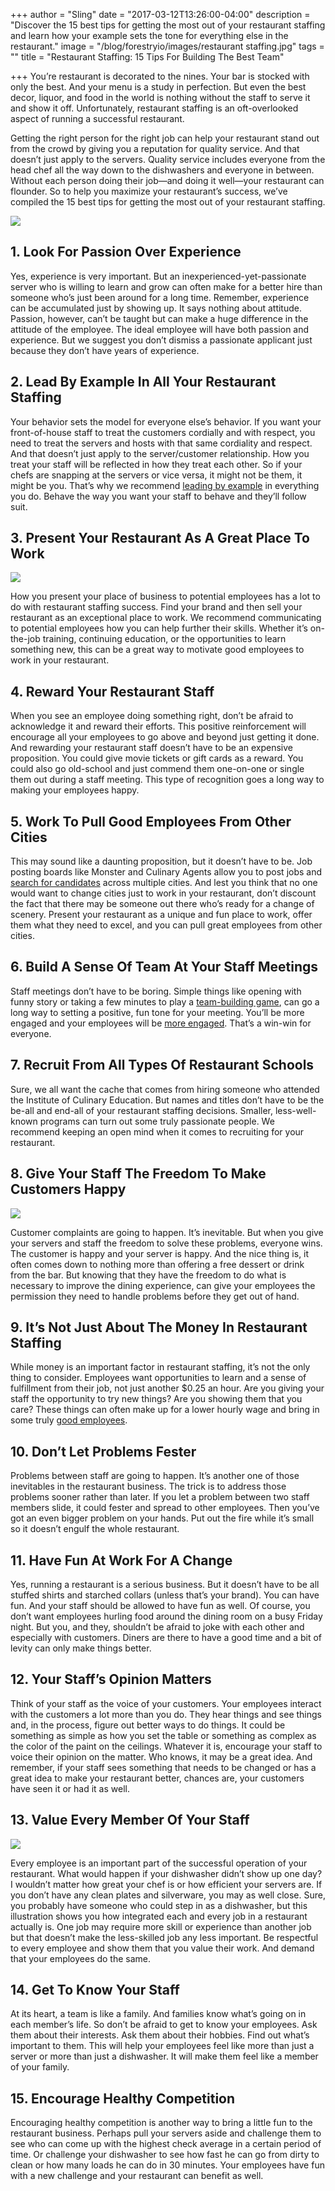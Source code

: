 +++
author = "Sling"
date = "2017-03-12T13:26:00-04:00"
description = "Discover the 15 best tips for getting the most out of your restaurant staffing and learn how your example sets the tone for everything else in the restaurant."
image = "/blog/forestryio/images/restaurant staffing.jpg"
tags = ""
title = "Restaurant Staffing: 15 Tips For Building The Best Team"

+++
You’re restaurant is decorated to the nines. Your bar is stocked with only the best. And your menu is a study in perfection. But even the best decor, liquor, and food in the world is nothing without the staff to serve it and show it off. Unfortunately, restaurant staffing is an oft-overlooked aspect of running a successful restaurant.

Getting the right person for the right job can help your restaurant stand out from the crowd by giving you a reputation for quality service. And that doesn’t just apply to the servers. Quality service includes everyone from the head chef all the way down to the dishwashers and everyone in between. Without each person doing their job—and doing it well—your restaurant can flounder. So to help you maximize your restaurant’s success, we’ve compiled the 15 best tips for getting the most out of your restaurant staffing.

![](/blog/forestryio/images/restaurant%20staff.jpg)

## 1\. Look For Passion Over Experience

Yes, experience is very important. But an inexperienced-yet-passionate server who is willing to learn and grow can often make for a better hire than someone who’s just been around for a long time. Remember, experience can be accumulated just by showing up. It says nothing about attitude. Passion, however, can’t be taught but can make a huge difference in the attitude of the employee. The ideal employee will have both passion and experience. But we suggest you don’t dismiss a passionate applicant just because they don’t have years of experience.

## 2\. Lead By Example In All Your Restaurant Staffing

Your behavior sets the model for everyone else’s behavior. If you want your front-of-house staff to treat the customers cordially and with respect, you need to treat the servers and hosts with that same cordiality and respect. And that doesn’t just apply to the server/customer relationship. How you treat your staff will be reflected in how they treat each other. So if your chefs are snapping at the servers or vice versa, it might not be them, it might be you. That’s why we recommend [leading by example](https://getsling.com/blog/post/effective-leaders/) in everything you do. Behave the way you want your staff to behave and they’ll follow suit.

## 3\. Present Your Restaurant As A Great Place To Work

![](/blog/forestryio/images/restaurant%20staffing-1.jpg)

How you present your place of business to potential employees has a lot to do with restaurant staffing success. Find your brand and then sell your restaurant as an exceptional place to work. We recommend communicating to potential employees how you can help further their skills. Whether it’s on-the-job training, continuing education, or the opportunities to learn something new, this can be a great way to motivate good employees to work in your restaurant.

## 4\. Reward Your Restaurant Staff

When you see an employee doing something right, don’t be afraid to acknowledge it and reward their efforts. This positive reinforcement will encourage all your employees to go above and beyond just getting it done. And rewarding your restaurant staff doesn’t have to be an expensive proposition. You could give movie tickets or gift cards as a reward. You could also go old-school and just commend them one-on-one or single them out during a staff meeting. This type of recognition goes a long way to making your employees happy.

## 5\. Work To Pull Good Employees From Other Cities

This may sound like a daunting proposition, but it doesn’t have to be. Job posting boards like Monster and Culinary Agents allow you to post jobs and [search for candidates](https://getsling.com/blog/post/find-employees/) across multiple cities. And lest you think that no one would want to change cities just to work in your restaurant, don’t discount the fact that there may be someone out there who’s ready for a change of scenery. Present your restaurant as a unique and fun place to work, offer them what they need to excel, and you can pull great employees from other cities.

## 6\. Build A Sense Of Team At Your Staff Meetings

Staff meetings don’t have to be boring. Simple things like opening with funny story or taking a few minutes to play a [team-building game](https://getsling.com/blog/post/quick-team-building-activities/), can go a long way to setting a positive, fun tone for your meeting. You’ll be more engaged and your employees will be [more engaged](https://getsling.com/blog/post/employee-engagement-ideas/). That’s a win-win for everyone.

## 7\. Recruit From All Types Of Restaurant Schools

Sure, we all want the cache that comes from hiring someone who attended the Institute of Culinary Education. But names and titles don’t have to be the be-all and end-all of your restaurant staffing decisions. Smaller, less-well-known programs can turn out some truly passionate people. We recommend keeping an open mind when it comes to recruiting for your restaurant.

## 8\. Give Your Staff The Freedom To Make Customers Happy

![](/blog/forestryio/images/image03-10.jpg)

Customer complaints are going to happen. It’s inevitable. But when you give your servers and staff the freedom to solve these problems, everyone wins. The customer is happy and your server is happy. And the nice thing is, it often comes down to nothing more than offering a free dessert or drink from the bar. But knowing that they have the freedom to do what is necessary to improve the dining experience, can give your employees the permission they need to handle problems before they get out of hand.

## 9\. It’s Not Just About The Money In Restaurant Staffing

While money is an important factor in restaurant staffing, it’s not the only thing to consider. Employees want opportunities to learn and a sense of fulfillment from their job, not just another $0.25 an hour. Are you giving your staff the opportunity to try new things? Are you showing them that you care? These things can often make up for a lower hourly wage and bring in some truly [good employees](https://getsling.com/blog/post/waiter-job-description/).

## 10\. Don’t Let Problems Fester

Problems between staff are going to happen. It’s another one of those inevitables in the restaurant business. The trick is to address those problems sooner rather than later. If you let a problem between two staff members slide, it could fester and spread to other employees. Then you’ve got an even bigger problem on your hands. Put out the fire while it’s small so it doesn’t engulf the whole restaurant.

## 11\. Have Fun At Work For A Change

Yes, running a restaurant is a serious business. But it doesn’t have to be all stuffed shirts and starched collars (unless that’s your brand). You can have fun. And your staff should be allowed to have fun as well. Of course, you don’t want employees hurling food around the dining room on a busy Friday night. But you, and they, shouldn’t be afraid to joke with each other and especially with customers. Diners are there to have a good time and a bit of levity can only make things better.

## 12\. Your Staff’s Opinion Matters

Think of your staff as the voice of your customers. Your employees interact with the customers a lot more than you do. They hear things and see things and, in the process, figure out better ways to do things. It could be something as simple as how you set the table or something as complex as the color of the paint on the ceilings. Whatever it is, encourage your staff to voice their opinion on the matter. Who knows, it may be a great idea. And remember, if your staff sees something that needs to be changed or has a great idea to make your restaurant better, chances are, your customers have seen it or had it as well.

## 13\. Value Every Member Of Your Staff

![](/blog/forestryio/images/image02-11.jpg)

Every employee is an important part of the successful operation of your restaurant. What would happen if your dishwasher didn’t show up one day? I wouldn’t matter how great your chef is or how efficient your servers are. If you don’t have any clean plates and silverware, you may as well close. Sure, you probably have someone who could step in as a dishwasher, but this illustration shows you how integrated each and every job in a restaurant actually is. One job may require more skill or experience than another job but that doesn’t make the less-skilled job any less important. Be respectful to every employee and show them that you value their work. And demand that your employees do the same.

## 14\. Get To Know Your Staff

At its heart, a team is like a family. And families know what’s going on in each member’s life. So don’t be afraid to get to know your employees. Ask them about their interests. Ask them about their hobbies. Find out what’s important to them. This will help your employees feel like more than just a server or more than just a dishwasher. It will make them feel like a member of your family.

## 15\. Encourage Healthy Competition

Encouraging healthy competition is another way to bring a little fun to the restaurant business. Perhaps pull your servers aside and challenge them to see who can come up with the highest check average in a certain period of time. Or challenge your dishwasher to see how fast he can go from dirty to clean or how many loads he can do in 30 minutes. Your employees have fun with a new challenge and your restaurant can benefit as well.